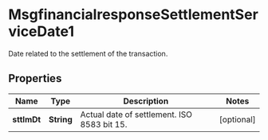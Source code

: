 

# MsgfinancialresponseSettlementServiceDate1

Date related to the settlement of the transaction.
## Properties

Name | Type | Description | Notes
------------ | ------------- | ------------- | -------------
**sttlmDt** | **String** | Actual date of settlement. ISO 8583 bit 15. |  [optional]



